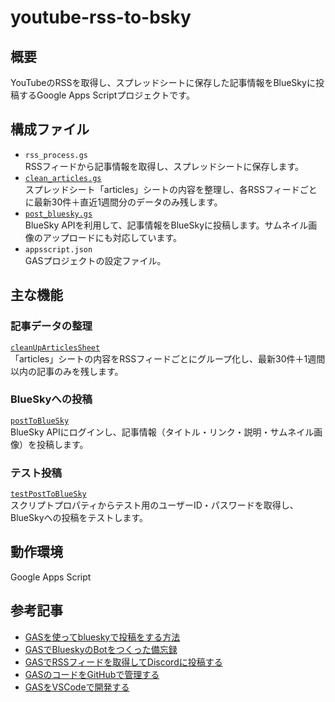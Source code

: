 # youtube-rss-to-bsky

## 概要
YouTubeのRSSを取得し、スプレッドシートに保存した記事情報をBlueSkyに投稿するGoogle Apps Scriptプロジェクトです。

## 構成ファイル
- `rss_process.gs`  
  RSSフィードから記事情報を取得し、スプレッドシートに保存します。
- [`clean_articles.gs`](clean_articles.gs)  
  スプレッドシート「articles」シートの内容を整理し、各RSSフィードごとに最新30件＋直近1週間分のデータのみ残します。
- [`post_bluesky.gs`](post_bluesky.gs)  
  BlueSky APIを利用して、記事情報をBlueSkyに投稿します。サムネイル画像のアップロードにも対応しています。
- `appsscript.json`  
  GASプロジェクトの設定ファイル。

## 主な機能

### 記事データの整理
[`cleanUpArticlesSheet`](clean_articles.gs)  
「articles」シートの内容をRSSフィードごとにグループ化し、最新30件＋1週間以内の記事のみを残します。

### BlueSkyへの投稿
[`postToBlueSky`](post_bluesky.gs)  
BlueSky APIにログインし、記事情報（タイトル・リンク・説明・サムネイル画像）を投稿します。

### テスト投稿
[`testPostToBlueSky`](post_bluesky.gs)  
スクリプトプロパティからテスト用のユーザーID・パスワードを取得し、BlueSkyへの投稿をテストします。

## 動作環境
Google Apps Script

## 参考記事
- [GASを使ってblueskyで投稿をする方法](https://note.com/uwaaauwaaaa/n/nbcd279d4cf26)
- [GASでBlueskyのBotをつくった備忘録](https://note.com/keiga/n/n527865bcf0d5)
- [GASでRSSフィードを取得してDiscordに投稿する](https://note.com/taatn0te/n/nacada2f4dfd2)
- [GASのコードをGitHubで管理する](https://sayjoyblog.com/gas_github_connection/)
- [GASをVSCodeで開発する](https://qiita.com/BONZINE/items/f6000de23ffd3c344881)
